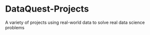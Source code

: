 # DataQuest-Projects
A variety of projects using real-world data to solve real data science problems

